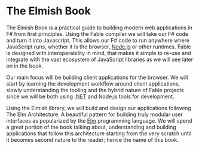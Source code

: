 # The Elmish Book

The Elmish Book is a practical guide to building modern web applications in F# from first principles. Using the  Fable compiler we will take our F# code and turn it into Javascript. This allows our F# code to run anywhere where JavaScript runs, whether it is the browser, [Node.js][nodejs] or other runtimes. Fable is designed with interoperability in mind, that makes it simple to re-use and integrate with the vast ecosystem of JavaScript libraries as we will see later on in the book.

Our main focus will be building client applications for the browser. We will start by learning the development workflow around client applications, slowly understanding the tooling and the hybrid nature of Fable projects since we will be both using [.NET][dotnet] and Node.js tools for development.

Using the Elmish library, we will build and design our applications following The Elm Architecture: A beautiful pattern for building truly modular user interfaces as popularized by the [Elm][elm] programming language. We will spend a great portion of the book talking about, understanding and building applications that follow this architecture starting from the very scratch until it becomes second nature to the reader; hence the name of this book.

[elm]:https://elm-lang.org/
[nodejs]:https://nodejs.org/en/
[dotnet]:https://dotnet.microsoft.com/
